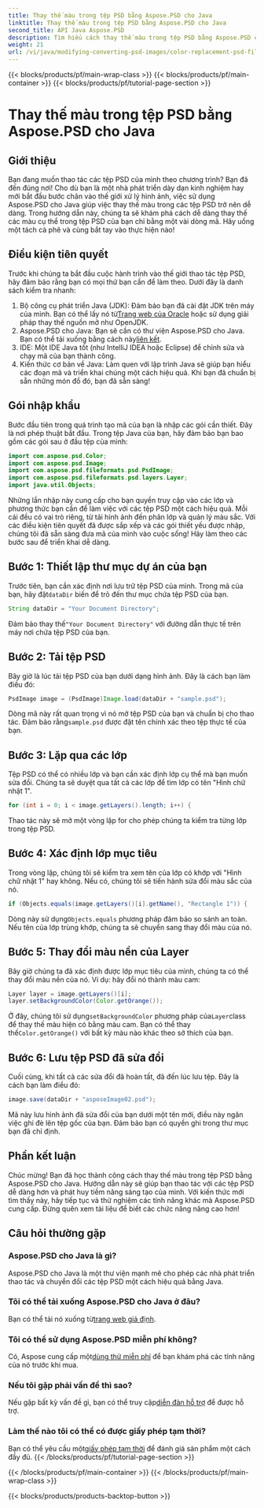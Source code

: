 ```yaml
---
title: Thay thế màu trong tệp PSD bằng Aspose.PSD cho Java
linktitle: Thay thế màu trong tệp PSD bằng Aspose.PSD cho Java
second_title: API Java Aspose.PSD
description: Tìm hiểu cách thay thế màu trong tệp PSD bằng Aspose.PSD cho Java. Hãy làm theo hướng dẫn từng bước dễ dàng này để xử lý hình ảnh của bạn một cách hiệu quả.
weight: 21
url: /vi/java/modifying-converting-psd-images/color-replacement-psd-files/
---
```


{{< blocks/products/pf/main-wrap-class >}}
{{< blocks/products/pf/main-container >}}
{{< blocks/products/pf/tutorial-page-section >}}

# Thay thế màu trong tệp PSD bằng Aspose.PSD cho Java

## Giới thiệu
Bạn đang muốn thao tác các tệp PSD của mình theo chương trình? Bạn đã đến đúng nơi! Cho dù bạn là một nhà phát triển dày dạn kinh nghiệm hay mới bắt đầu bước chân vào thế giới xử lý hình ảnh, việc sử dụng Aspose.PSD cho Java giúp việc thay thế màu trong các tệp PSD trở nên dễ dàng. Trong hướng dẫn này, chúng ta sẽ khám phá cách dễ dàng thay thế các màu cụ thể trong tệp PSD của bạn chỉ bằng một vài dòng mã. Hãy uống một tách cà phê và cùng bắt tay vào thực hiện nào!
## Điều kiện tiên quyết
Trước khi chúng ta bắt đầu cuộc hành trình vào thế giới thao tác tệp PSD, hãy đảm bảo rằng bạn có mọi thứ bạn cần để làm theo. Dưới đây là danh sách kiểm tra nhanh:
1.  Bộ công cụ phát triển Java (JDK): Đảm bảo bạn đã cài đặt JDK trên máy của mình. Bạn có thể lấy nó từ[Trang web của Oracle](https://www.oracle.com/java/technologies/javase-jdk11-downloads.html) hoặc sử dụng giải pháp thay thế nguồn mở như OpenJDK.
2.  Aspose.PSD cho Java: Bạn sẽ cần có thư viện Aspose.PSD cho Java. Bạn có thể tải xuống bằng cách này[liên kết](https://releases.aspose.com/psd/java/).
3. IDE: Một IDE Java tốt (như IntelliJ IDEA hoặc Eclipse) để chỉnh sửa và chạy mã của bạn thành công.
4. Kiến thức cơ bản về Java: Làm quen với lập trình Java sẽ giúp bạn hiểu các đoạn mã và triển khai chúng một cách hiệu quả.
Khi bạn đã chuẩn bị sẵn những món đồ đó, bạn đã sẵn sàng!
## Gói nhập khẩu
Bước đầu tiên trong quá trình tạo mã của bạn là nhập các gói cần thiết. Đây là nơi phép thuật bắt đầu. Trong tệp Java của bạn, hãy đảm bảo bạn bao gồm các gói sau ở đầu tệp của mình:
```java
import com.aspose.psd.Color;
import com.aspose.psd.Image;
import com.aspose.psd.fileformats.psd.PsdImage;
import com.aspose.psd.fileformats.psd.layers.Layer;
import java.util.Objects;
```
Những lần nhập này cung cấp cho bạn quyền truy cập vào các lớp và phương thức bạn cần để làm việc với các tệp PSD một cách hiệu quả. Mỗi cái đều có vai trò riêng, từ tải hình ảnh đến phân lớp và quản lý màu sắc.
Với các điều kiện tiên quyết đã được sắp xếp và các gói thiết yếu được nhập, chúng tôi đã sẵn sàng đưa mã của mình vào cuộc sống! Hãy làm theo các bước sau để triển khai dễ dàng.
## Bước 1: Thiết lập thư mục dự án của bạn
 Trước tiên, bạn cần xác định nơi lưu trữ tệp PSD của mình. Trong mã của bạn, hãy đặt`dataDir` biến để trỏ đến thư mục chứa tệp PSD của bạn.
```java
String dataDir = "Your Document Directory";
```
 Đảm bảo thay thế`"Your Document Directory"` với đường dẫn thực tế trên máy nơi chứa tệp PSD của bạn.
## Bước 2: Tải tệp PSD
Bây giờ là lúc tải tệp PSD của bạn dưới dạng hình ảnh. Đây là cách bạn làm điều đó:
```java
PsdImage image = (PsdImage)Image.load(dataDir + "sample.psd");
```
 Dòng mã này rất quan trọng vì nó mở tệp PSD của bạn và chuẩn bị cho thao tác. Đảm bảo rằng`sample.psd` được đặt tên chính xác theo tệp thực tế của bạn.
## Bước 3: Lặp qua các lớp
Tệp PSD có thể có nhiều lớp và bạn cần xác định lớp cụ thể mà bạn muốn sửa đổi. Chúng ta sẽ duyệt qua tất cả các lớp để tìm lớp có tên "Hình chữ nhật 1".
```java
for (int i = 0; i < image.getLayers().length; i++) {
```
Thao tác này sẽ mở một vòng lặp for cho phép chúng ta kiểm tra từng lớp trong tệp PSD.
## Bước 4: Xác định lớp mục tiêu
Trong vòng lặp, chúng tôi sẽ kiểm tra xem tên của lớp có khớp với "Hình chữ nhật 1" hay không. Nếu có, chúng tôi sẽ tiến hành sửa đổi màu sắc của nó.
```java
if (Objects.equals(image.getLayers()[i].getName(), "Rectangle 1")) {
```
 Dòng này sử dụng`Objects.equals` phương pháp đảm bảo so sánh an toàn. Nếu tên của lớp trùng khớp, chúng ta sẽ chuyển sang thay đổi màu của nó.
## Bước 5: Thay đổi màu nền của Layer
Bây giờ chúng ta đã xác định được lớp mục tiêu của mình, chúng ta có thể thay đổi màu nền của nó. Ví dụ: hãy đổi nó thành màu cam:
```java
Layer layer = image.getLayers()[i];
layer.setBackgroundColor(Color.getOrange());
```
 Ở đây, chúng tôi sử dụng`setBackgroundColor` phương pháp của`Layer`class để thay thế màu hiện có bằng màu cam. Bạn có thể thay thế`Color.getOrange()` với bất kỳ màu nào khác theo sở thích của bạn.
## Bước 6: Lưu tệp PSD đã sửa đổi
Cuối cùng, khi tất cả các sửa đổi đã hoàn tất, đã đến lúc lưu tệp. Đây là cách bạn làm điều đó:
```java
image.save(dataDir + "asposeImage02.psd");
```
Mã này lưu hình ảnh đã sửa đổi của bạn dưới một tên mới, điều này ngăn việc ghi đè lên tệp gốc của bạn. Đảm bảo bạn có quyền ghi trong thư mục bạn đã chỉ định.
## Phần kết luận
Chúc mừng! Bạn đã học thành công cách thay thế màu trong tệp PSD bằng Aspose.PSD cho Java. Hướng dẫn này sẽ giúp bạn thao tác với các tệp PSD dễ dàng hơn và phát huy tiềm năng sáng tạo của mình. Với kiến thức mới tìm thấy này, hãy tiếp tục và thử nghiệm các tính năng khác mà Aspose.PSD cung cấp. Đừng quên xem tài liệu để biết các chức năng nâng cao hơn!
## Câu hỏi thường gặp
### Aspose.PSD cho Java là gì?
Aspose.PSD cho Java là một thư viện mạnh mẽ cho phép các nhà phát triển thao tác và chuyển đổi các tệp PSD một cách hiệu quả bằng Java.
### Tôi có thể tải xuống Aspose.PSD cho Java ở đâu?
 Bạn có thể tải nó xuống từ[trang web giả định](https://releases.aspose.com/psd/java/).
### Tôi có thể sử dụng Aspose.PSD miễn phí không?
 Có, Aspose cung cấp một[dùng thử miễn phí](https://releases.aspose.com/) để bạn khám phá các tính năng của nó trước khi mua.
### Nếu tôi gặp phải vấn đề thì sao?
 Nếu gặp bất kỳ vấn đề gì, bạn có thể truy cập[diễn đàn hỗ trợ](https://forum.aspose.com/c/psd/34) để được hỗ trợ.
### Làm thế nào tôi có thể có được giấy phép tạm thời?
 Bạn có thể yêu cầu một[giấy phép tạm thời](https://purchase.aspose.com/temporary-license/) để đánh giá sản phẩm một cách đầy đủ.
{{< /blocks/products/pf/tutorial-page-section >}}

{{< /blocks/products/pf/main-container >}}
{{< /blocks/products/pf/main-wrap-class >}}

{{< blocks/products/products-backtop-button >}}
